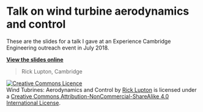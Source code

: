 # Talk on wind turbine aerodynamics and control

These are the slides for a talk I gave at an Experience Cambridge Engineering
outreach event in July 2018.

**[View the slides online](https://ricklupton.github.io/slides-wind-turbine-aerodynamics-control/)**

> Rick Lupton, Cambridge

<a rel="license" href="http://creativecommons.org/licenses/by-nc-sa/4.0/"><img alt="Creative Commons Licence" style="border-width:0" src="https://i.creativecommons.org/l/by-nc-sa/4.0/88x31.png" /></a><br /><span xmlns:dct="http://purl.org/dc/terms/" property="dct:title">Wind Tubrines: Aerodynamics and Control</span> by <a xmlns:cc="http://creativecommons.org/ns#" href="https://github.com/ricklupton/slides-wind-turbine-aerodynamics-control" property="cc:attributionName" rel="cc:attributionURL">Rick Lupton</a> is licensed under a <a rel="license" href="http://creativecommons.org/licenses/by-nc-sa/4.0/">Creative Commons Attribution-NonCommercial-ShareAlike 4.0 International License</a>.

